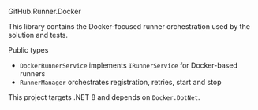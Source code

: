 GitHub.Runner.Docker

This library contains the Docker-focused runner orchestration used by the solution and tests.

Public types
- `DockerRunnerService` implements `IRunnerService` for Docker-based runners
- `RunnerManager` orchestrates registration, retries, start and stop

This project targets .NET 8 and depends on `Docker.DotNet`.
